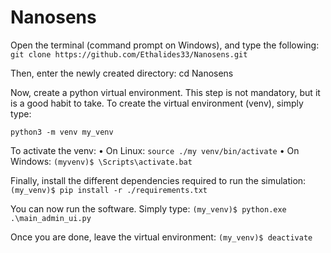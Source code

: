 # Nanosens

Open the terminal (command prompt on Windows), and type the following:
`git clone https://github.com/Ethalides33/Nanosens.git`

Then, enter the newly created directory:
cd Nanosens

Now, create a python virtual environment. This step is not mandatory, but it is a good
habit to take. To create the virtual environment (venv), simply type:

`python3 -m venv my_venv`

To activate the venv:
• On Linux: `source ./my venv/bin/activate`
• On Windows: `(myvenv)$ \Scripts\activate.bat`

Finally, install the different dependencies required to run the simulation:
`(my_venv)$ pip install -r ./requirements.txt`

You can now run the software. Simply type:
`(my_venv)$ python.exe .\main_admin_ui.py`

Once you are done, leave the virtual environment:
`(my_venv)$ deactivate`


